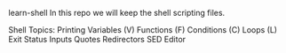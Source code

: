 learn-shell
In this repo we will keep the shell scripting files.

Shell Topics:
Printing
Variables (V)
Functions (F)
Conditions (C)
Loops (L)
Exit Status
Inputs
Quotes
Redirectors
SED Editor